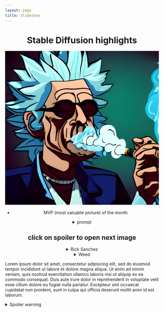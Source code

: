 ```yaml
---
layout: page
title: Slideshow
---
```


# <center>Stable Diffusion <strong>highlights</strong></center>


![highlights](/public/images/rick1.png)
* <center><p class="message"> MVP (most valuable picture) of the month </p></center>

<center><details>
<summary>prompt</summary>
<p class="message">
<strong>model</strong> = stable-diffusion</p>
<p class="message">
<strong>model version</strong> = v1.5
</p>
<p class="message">
<strong>guidance scale</strong> = 7.5
</p>
<p class="message">
<strong>seed</strong> = 7462918074035488
</p>
<p class="message">
<strong>steps</strong> = 50
</p>
<p class="message">
<strong>image</strong> = private
</p>
</details></center>


## <center><strong>click on spoiler to open next image</strong></center>

<center><details>
<summary>Rick Sanchez</summary>
<img src="/public/images/rick2.png" alt="Rick1">

<details>
<summary>Model info</summary>
<p class="message">
seed=13414523425<br>
sledeci tekst<br>
onaj posle njega
</p>
</details>
</details></center>

<center><details>
<summary>Weed</summary>
<img src="/public/images/weed1.png" alt="Weed1">
<p class="message"> seed=123314134134 </p>
</details></center>




Lorem ipsum dolor sit amet, consectetur adipiscing elit, sed do eiusmod tempor incididunt ut labore et dolore magna aliqua. Ut enim ad minim veniam, quis nostrud exercitation ullamco laboris nisi ut aliquip ex ea commodo consequat. Duis aute irure dolor in reprehenderit in voluptate velit esse cillum dolore eu fugiat nulla pariatur. Excepteur sint occaecat cupidatat non proident, sunt in culpa qui officia deserunt mollit anim id est laborum.


<details>
  <summary>Spoiler warning</summary>

  Spoiler text. Note that it's important to have a space after the summary tag. You should be able to write any markdown you want inside the `<details>` tag... just make sure you close `<details>` afterward.

  ```javascript
  console.log("I'm a code block!");
  ```

</details>
